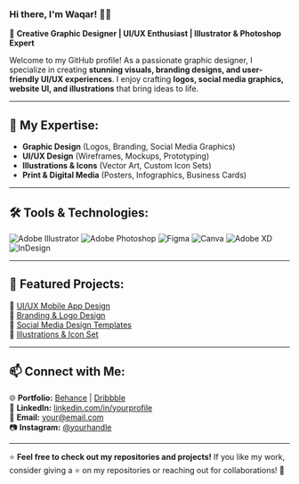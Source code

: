 ### Hi there, I'm Waqar! 👋🎨

🚀 **Creative Graphic Designer | UI/UX Enthusiast | Illustrator & Photoshop Expert**

Welcome to my GitHub profile! As a passionate graphic designer, I specialize in creating **stunning visuals, branding designs, and user-friendly UI/UX experiences**. I enjoy crafting **logos, social media graphics, website UI, and illustrations** that bring ideas to life. 

---

## 🎨 **My Expertise:**  
- **Graphic Design** (Logos, Branding, Social Media Graphics)  
- **UI/UX Design** (Wireframes, Mockups, Prototyping)  
- **Illustrations & Icons** (Vector Art, Custom Icon Sets)  
- **Print & Digital Media** (Posters, Infographics, Business Cards)  

---

## 🛠️ **Tools & Technologies:**  
![Adobe Illustrator](https://img.shields.io/badge/Adobe%20Illustrator-%23FF9A00?style=for-the-badge&logo=adobeillustrator&logoColor=white)
![Adobe Photoshop](https://img.shields.io/badge/Adobe%20Photoshop-%2331A8FF?style=for-the-badge&logo=adobephotoshop&logoColor=white)
![Figma](https://img.shields.io/badge/Figma-%23F24E1E?style=for-the-badge&logo=figma&logoColor=white)
![Canva](https://img.shields.io/badge/Canva-%2300C4CC?style=for-the-badge&logo=canva&logoColor=white)
![Adobe XD](https://img.shields.io/badge/Adobe%20XD-%23FF26BE?style=for-the-badge&logo=adobexd&logoColor=white)
![InDesign](https://img.shields.io/badge/Adobe%20InDesign-%23FF3366?style=for-the-badge&logo=adobeindesign&logoColor=white)

---

## 📂 **Featured Projects:**
🔹 [UI/UX Mobile App Design](https://github.com/yourusername/uiux-mobile-design)  
🔹 [Branding & Logo Design](https://github.com/yourusername/logo-branding)  
🔹 [Social Media Design Templates](https://github.com/yourusername/social-media-designs)  
🔹 [Illustrations & Icon Set](https://github.com/yourusername/icons-illustrations)  

---

## 📫 **Connect with Me:**
🌐 **Portfolio:** [Behance](https://behance.net/yourprofile) | [Dribbble](https://dribbble.com/yourprofile)  
💼 **LinkedIn:** [linkedin.com/in/yourprofile](https://linkedin.com/in/yourprofile)  
📩 **Email:** [your@email.com](mailto:your@email.com)  
📷 **Instagram:** [@yourhandle](https://instagram.com/yourhandle)  

---

⭐ **Feel free to check out my repositories and projects!** If you like my work, consider giving a ⭐ on my repositories or reaching out for collaborations! 🚀
